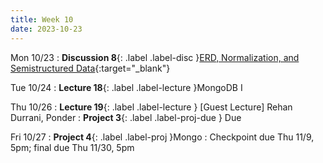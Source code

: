 ```yaml
---
title: Week 10
date: 2023-10-23
---
```


Mon 10/23
: **Discussion 8**{: .label .label-disc }[ERD, Normalization, and Semistructured Data](https://drive.google.com/file/d/13nkclT7Gzk6QM4NR9puYa8uuqTT0t1Ny/view?usp=share_link){:target="\_blank"}

Tue 10/24
: **Lecture 18**{: .label .label-lecture }MongoDB I

Thu 10/26
: **Lecture 19**{: .label .label-lecture } \[Guest Lecture\] Rehan Durrani, Ponder
: **Project 3**{: .label .label-proj-due } Due

Fri 10/27
: **Project 4**{: .label .label-proj }Mongo
  : Checkpoint due Thu 11/9, 5pm; final due Thu 11/30, 5pm
